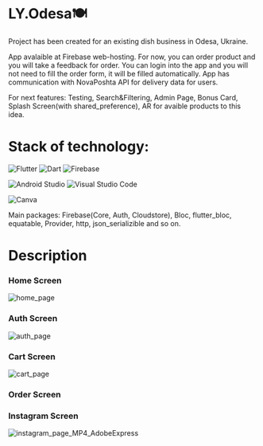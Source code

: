 <h1>LY.Odesa🍽</h1>
<p>Project has been created for an existing dish business in Odesa, Ukraine.</p>
<p>App avalaible at Firebase web-hosting. For now, you can order product and you will take a feedback for order. You can login into the app and you will not need to fill the order form, it will be filled automatically. App has communication with NovaPoshta API for delivery data for users.</p>
<p>For next features: Testing, Search&Filtering, Admin Page, Bonus Card, Splash Screen(with shared_preference), AR for avaible products to this idea.</p>

<h1>Stack of technology:</h1>

![Flutter](https://img.shields.io/badge/Flutter-%2302569B.svg?style=for-the-badge&logo=Flutter&logoColor=white)
![Dart](https://img.shields.io/badge/dart-%230175C2.svg?style=for-the-badge&logo=dart&logoColor=white)
![Firebase](https://img.shields.io/badge/firebase-%23039BE5.svg?style=for-the-badge&logo=firebase)

![Android Studio](https://img.shields.io/badge/Android%20Studio-3DDC84.svg?style=for-the-badge&logo=android-studio&logoColor=white)
![Visual Studio Code](https://img.shields.io/badge/Visual%20Studio%20Code-0078d7.svg?style=for-the-badge&logo=visual-studio-code&logoColor=white)

![Canva](https://img.shields.io/badge/Canva-%2300C4CC.svg?style=for-the-badge&logo=Canva&logoColor=white)

<p>Main packages: Firebase(Core, Auth, Cloudstore), Bloc, flutter_bloc, equatable, Provider, http, json_serializible and so on.</p>

<h1>Description</h1>
<h3>Home Screen</h3>

![home_page](https://github.com/ladonskliarov/ly_odesa/assets/80324267/2ea38ec3-1452-4086-821a-04383b4849e5)

<h3>Auth Screen</h3>

![auth_page](https://github.com/ladonskliarov/ly_odesa/assets/80324267/cf167219-4fa3-4449-8d06-3cff5593e3d5)

<h3>Cart Screen</h3>

![cart_page](https://github.com/ladonskliarov/ly_odesa/assets/80324267/54766499-eeb7-4ff0-ba92-954268e06a84)

<h3>Order Screen</h3>

<h3>Instagram Screen</h3>

![instagram_page_MP4_AdobeExpress](https://github.com/ladonskliarov/ly_odesa/assets/80324267/d241f952-d149-4289-8064-69a0c1ad45a9)


